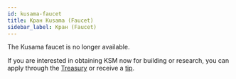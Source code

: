 ```yaml
---
id: kusama-faucet
title: Кран Kusama (Faucet)
sidebar_label: Кран (Faucet)
---
```


The Kusama faucet is no longer available.

If you are interested in obtaining KSM now for building or research, you can apply through the [Treasury](mirror-learn-treasury#creating-a-treasury-proposal) or receive a [tip](mirror-learn-treasury#tipping).
